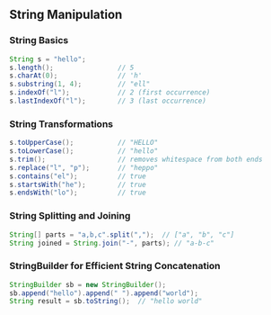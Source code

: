 ## String Manipulation

### String Basics
```java
String s = "hello";
s.length();                // 5
s.charAt(0);               // 'h'
s.substring(1, 4);         // "ell"
s.indexOf("l");            // 2 (first occurrence)
s.lastIndexOf("l");        // 3 (last occurrence)
```

### String Transformations
```java
s.toUpperCase();           // "HELLO"
s.toLowerCase();           // "hello"
s.trim();                  // removes whitespace from both ends
s.replace("l", "p");       // "heppo"
s.contains("el");          // true
s.startsWith("he");        // true
s.endsWith("lo");          // true
```

### String Splitting and Joining
```java
String[] parts = "a,b,c".split(",");  // ["a", "b", "c"]
String joined = String.join("-", parts); // "a-b-c"
```

### StringBuilder for Efficient String Concatenation
```java
StringBuilder sb = new StringBuilder();
sb.append("hello").append(" ").append("world");
String result = sb.toString();  // "hello world"
```